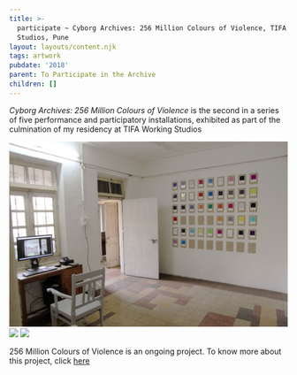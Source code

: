 ```yaml
---
title: >-
  participate ~ Cyborg Archives: 256 Million Colours of Violence, TIFA Working
  Studios, Pune
layout: layouts/content.njk
tags: artwork
pubdate: '2018'
parent: To Participate in the Archive
children: []
---
```

_Cyborg Archives: 256 Million Colours of Violence_ is the second in a series of five performance and participatory installations, exhibited as part of the culmination of my residency at TIFA Working Studios

![Installation view: Cyborg Archive: 256 Million Colours of Violence, 2018, ARTEL 2018, TIFA Working Studios](/static/img/ali-akbar-mehta_installation-view-01_cyborg-archive-256-million-colours-of-violence_tifa-working-studios_2018.jpg)
![](/static/img/ali-akbar-mehta_installation-view-03_cyborg-archive-256-million-colours-of-violence_tifa-working-studios_2018.jpg)
![](/static/img/ali-akbar-mehta_installation-view-of-wall-01_cyborg-archive-256-million-colours-of-violence_tifa-working-studios_2018.jpg)

256 Million Colours of Violence is an ongoing project. To know more about this project, click [here](https://aliakbarmehta.com/content/256-million-colours-of-violence)
